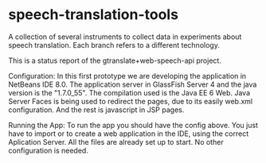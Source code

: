 speech-translation-tools
========================

A collection of several instruments to collect data in experiments about speech translation. Each branch refers to a different technology.

This is a status report of the gtranslate+web-speech-api project.

Configuration:
In this first prototype we are developing the application in NetBeans IDE 8.0. The application server in GlassFish Server 4 and the java version is the "1.7.0_55". The compilation used is the Java EE 6 Web.
Java Server Faces is being used to redirect the pages, due to its easily web.xml configuration. And the rest is javascript in JSP pages.

Running the App:
To run the app you should have the config above. You just have to import or to create a web application in the IDE, using the correct Aplication Server. All the files are already set up to start. No other configuration is needed.
